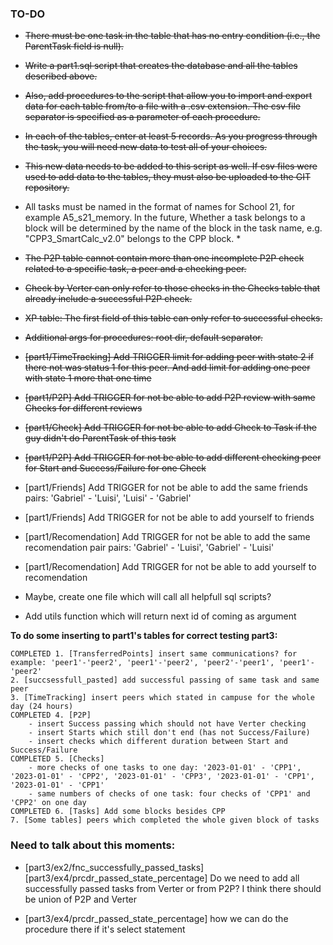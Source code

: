 ### TO-DO
- ~~There must be one task in the table that has no entry condition (i.e., the ParentTask field is null).~~

- ~~Write a part1.sql script that creates the database and all the tables described above.~~

- ~~Also, add procedures to the script that allow you to import and export data for each table from/to a file with a .csv extension.
The csv file separator is specified as a parameter of each procedure.~~

- ~~In each of the tables, enter at least 5 records.
As you progress through the task, you will need new data to test all of your choices.~~

- ~~This new data needs to be added to this script as well.
If csv files were used to add data to the tables, they must also be uploaded to the GIT repository.~~

- All tasks must be named in the format of names for School 21, for example A5_s21_memory.
In the future, Whether a task belongs to a block will be determined by the name of the block in the task name, e.g. "CPP3_SmartCalc_v2.0" belongs to the CPP block. *

- ~~The P2P table cannot contain more than one incomplete P2P check related to a specific task, a peer and a checking peer.~~

- ~~Сheck by Verter can only refer to those checks in the Checks table that already include a successful P2P check.~~

- ~~XP table: The first field of this table can only refer to successful checks.~~

- ~~Additional args for procedures: root dir, default separator.~~

- ~~[part1/TimeTracking] Add TRIGGER limit for adding peer with state 2 if there not was  status 1 for this peer. And add limit for adding one peer with state 1 more that one time~~

- ~~[part1/P2P] Add TRIGGER for not be able to add P2P review with same Checks for different reviews~~

- ~~[part1/Check] Add TRIGGER for not be able to add Check to Task if the guy didn't do ParentTask of this task~~

- ~~[part1/P2P] Add TRIGGER for not be able to add different checking peer for Start and Success/Failure for one Check~~

- [part1/Friends] Add TRIGGER for not be able to add the same friends pairs: 'Gabriel' - 'Luisi', 'Luisi' - 'Gabriel'

- [part1/Friends] Add TRIGGER for not be able to add yourself to friends

- [part1/Recomendation] Add TRIGGER for not be able to add the same recomendation pair pairs: 'Gabriel' - 'Luisi', 'Gabriel' - 'Luisi'

- [part1/Recomendation] Add TRIGGER for not be able to add yourself to recomendation

- Maybe, create one file which will call all helpfull sql scripts?

- Add utils function which will return next id of coming as argument


**To do some inserting to part1's tables for correct testing part3:**

	COMPLETED 1. [TransferredPoints] insert same communications? for example: 'peer1'-'peer2', 'peer1'-'peer2', 'peer2'-'peer1', 'peer1'-'peer2'
	2. [succsessfull_pasted] add successful passing of same task and same peer
	3. [TimeTracking] insert peers which stated in campuse for the whole day (24 hours)
	COMPLETED 4. [P2P]
		- insert Success passing which should not have Verter checking
		- insert Starts which still don't end (has not Success/Failure)
		- insert checks which different duration between Start and Success/Failure
	COMPLETED 5. [Checks]
		- more checks of one tasks to one day: '2023-01-01' - 'CPP1', '2023-01-01' - 'CPP2', '2023-01-01' - 'CPP3', '2023-01-01' - 'CPP1', '2023-01-01' - 'CPP1'
		- same numbers of checks of one task: four checks of 'CPP1' and 'CPP2' on one day
	COMPLETED 6. [Tasks] Add some blocks besides CPP
	7. [Some tables] peers which completed the whole given block of tasks



### Need to talk about this moments:

- [part3/ex2/fnc_successfully_passed_tasks] [part3/ex4/prcdr_passed_state_percentage] Do we need to add all successfully passed tasks from Verter or from P2P? I think there should be union of P2P and Verter

- [part3/ex4/prcdr_passed_state_percentage] how we can do the procedure there if it's select statement
